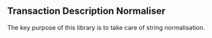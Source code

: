 ## Transaction Description Normaliser
The key purpose of this library is to take care of string normalisation.